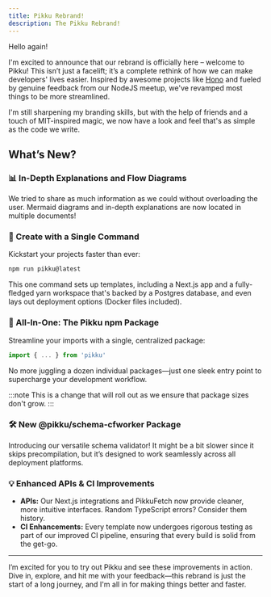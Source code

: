 ```yaml
---
title: Pikku Rebrand!  
description: The Pikku Rebrand!
---
```


Hello again!

I'm excited to announce that our rebrand is officially here – welcome to Pikku! This isn’t just a facelift; it’s a complete rethink of how we can make developers' lives easier. Inspired by awesome projects like [Hono](https://hono.dev) and fueled by genuine feedback from our NodeJS meetup, we've revamped most things to be more streamlined.

<!-- truncate -->

I'm still sharpening my branding skills, but with the help of friends and a touch of MIT-inspired magic, we now have a look and feel that's as simple as the code we write.

## What’s New?

### 📊 In-Depth Explanations and Flow Diagrams

We tried to share as much information as we could without overloading the user. Mermaid diagrams and in-depth explanations are now located in multiple documents!

### 🚀 Create with a Single Command

Kickstart your projects faster than ever:

```bash
npm run pikku@latest
```
This one command sets up templates, including a Next.js app and a fully-fledged yarn workspace that's backed by a Postgres database, and even lays out deployment options (Docker files included). 

### 🔗 All-In-One: The Pikku npm Package

Streamline your imports with a single, centralized package:

```typescript
import { ... } from 'pikku'
```
No more juggling a dozen individual packages—just one sleek entry point to supercharge your development workflow.

:::note
This is a change that will roll out as we ensure that package sizes don't grow.
:::

### 🛠 New @pikku/schema-cfworker Package

Introducing our versatile schema validator! It might be a bit slower since it skips precompilation, but it’s designed to work seamlessly across all deployment platforms.

### 💡 Enhanced APIs & CI Improvements

- **APIs:** Our Next.js integrations and PikkuFetch now provide cleaner, more intuitive interfaces. Random TypeScript errors? Consider them history.
- **CI Enhancements:** Every template now undergoes rigorous testing as part of our improved CI pipeline, ensuring that every build is solid from the get-go.

---

I’m excited for you to try out Pikku and see these improvements in action. Dive in, explore, and hit me with your feedback—this rebrand is just the start of a long journey, and I'm all in for making things better and faster.
